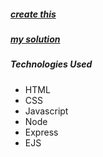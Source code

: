 ##### [create this](https://www.wtc.com/)
##### [my solution](https://30daysday3.glitch.me/)
##### Technologies Used
- HTML
- CSS
- Javascript
- Node
- Express
- EJS
